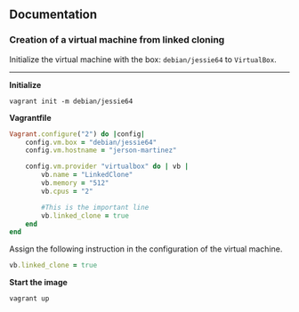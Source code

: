 ## Documentation

### Creation of a virtual machine from linked cloning

Initialize the virtual machine with the box: `debian/jessie64` to `VirtualBox`.

- - -

**Initialize**
```
vagrant init -m debian/jessie64
```
**Vagrantfile**

```ruby
Vagrant.configure("2") do |config|
    config.vm.box = "debian/jessie64"
    config.vm.hostname = "jerson-martinez"

    config.vm.provider "virtualbox" do | vb |
        vb.name = "LinkedClone"
        vb.memory = "512"
        vb.cpus = "2"

        #This is the important line
        vb.linked_clone = true
    end
end
```
Assign the following instruction in the configuration of the virtual machine.
```ruby
vb.linked_clone = true
```

**Start the image**
```
vagrant up
```